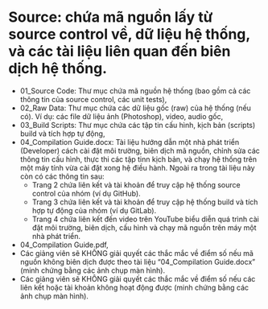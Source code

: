 # Source: chứa mã nguồn lấy từ source control về, dữ liệu hệ thống, và các tài liệu liên quan đến biên dịch hệ thống.
+ 01_Source Code: Thư mục chứa mã nguồn hệ thống (bao gồm cả các thông tin của source control, các unit tests),
+ 02_Raw Data: Thư mục chứa các dữ liệu gốc (raw) của hệ thống (nếu có). Ví dụ: các file dữ liệu ảnh (Photoshop), video, audio gốc,
+ 03_Build Scripts: Thư mục chứa các tập tin cấu hình, kịch bản (scripts) build và tích hợp tự động,
+ 04_Compilation Guide.docx: Tài liệu hướng dẫn một nhà phát triển (Developer) cách cài đặt môi trường, biên dịch mã nguồn, chỉnh sửa các thông tin cấu hình, thực thi các tập tinn kịch bản, và chạy hệ thống trên một máy tính vừa cài đặt xong hệ điều hành. Ngoài ra trong tài liệu này còn có các thông tin sau:
  - Trang 2 chứa liên kết và tài khoản để truy cập hệ thống source control của nhóm (ví dụ GitHub).
  - Trang 3 chứa liên kết và tài khoản để truy cập hệ thống build và tích hợp tự động của nhóm (ví dụ GitLab).
  - Trang 4 chứa liên kết đến video trên YouTube biểu diễn quá trình cài đặt môi trường, biên dịch, cấu hình và chạy mã nguồn trên máy một nhà phát triển.
+ 04_Compilation Guide.pdf,
+ Các giảng viên sẽ KHÔNG giải quyết các thắc mắc về điểm số nếu mã nguồn không biên dịch được theo tài liệu “04_Compilation Guide.docx” (minh chứng bằng các ảnh chụp màn hình).
+ Các giảng viên sẽ KHÔNG giải quyết các thắc mắc về điểm số nếu các liên kết hoặc tài khoản không hoạt động được (minh chứng bằng các ảnh chụp màn hình).
